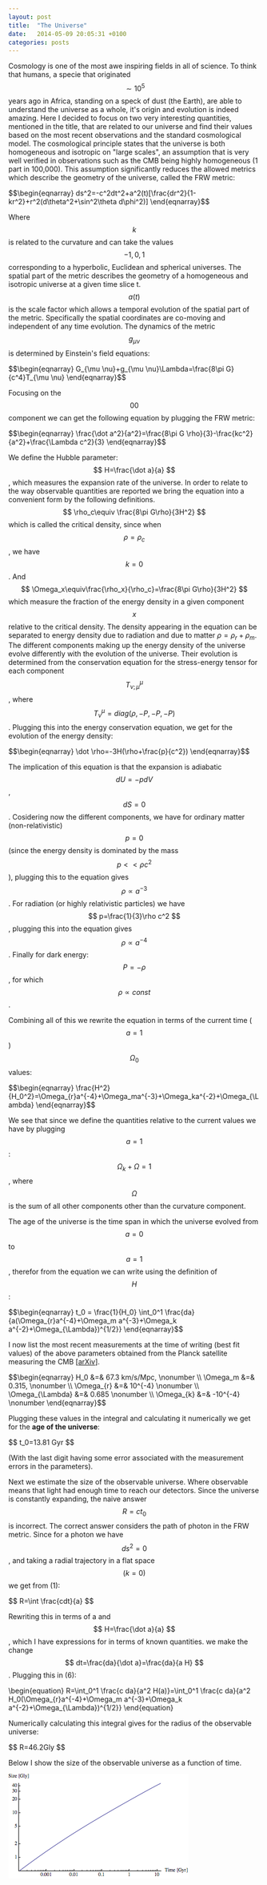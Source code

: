 ```yaml
---
layout: post
title:  "The Universe"
date:   2014-05-09 20:05:31 +0100
categories: posts
---
```


Cosmology is one of the most awe inspiring fields in all of science. To think that humans, a specie that originated $$ \sim 10^5 $$ years ago 
in Africa, standing on a speck of dust (the Earth), are able to understand the universe as a whole, it's origin and evolution is indeed amazing. Here I decided to focus on two very interesting quantities, mentioned in the title, 
that are related to our universe and find their values based on the most recent observations and the standard cosmological model. 
The cosmological principle states that the universe is both homogeneous and isotropic on "large scales", an assumption that is very well verified in observations such as the CMB being highly homogeneous (1 part in 100,000).
This assumption significantly reduces the allowed metrics which describe the geometry of the universe, called the FRW metric:

\$$\begin{eqnarray} 
ds^2=-c^2dt^2+a^2(t)[\frac{dr^2}{1-kr^2}+r^2(d\theta^2+\sin^2\theta d\phi^2)]
\end{eqnarray}$$

Where $$ k $$ is related to the curvature and can take the values $$ -1,0,1 $$ corresponding to a hyperbolic, Euclidean and spherical universes.
The spatial part of the metric describes the geometry of a homogeneous and isotropic universe at a given time slice t.
$$ a(t) $$ is the scale factor which allows a temporal evolution of the spatial part of the metric. Specifically the spatial coordinates are 
co-moving and independent of any time evolution.
The dynamics of the metric $$ g_{\mu \nu} $$ is determined by Einstein's field equations:

\$$\begin{eqnarray} 
G_{\mu \nu}+g_{\mu \nu}\Lambda=\frac{8\pi G}{c^4}T_{\mu \nu}
\end{eqnarray}$$

Focusing on the $$ 00 $$ component we can get the following equation by plugging the FRW metric:

\$$\begin{eqnarray} 
\frac{\dot a^2}{a^2}=\frac{8\pi G \rho}{3}-\frac{kc^2}{a^2}+\frac{\Lambda c^2}{3}
\end{eqnarray}$$

We define the Hubble parameter: $$ H=\frac{\dot a}{a} $$, which measures the expansion rate of the universe.
In order to relate to the way observable quantities are reported we bring the equation into a convenient form by the following definitions.
$$ \rho_c\equiv \frac{8\pi G\rho}{3H^2} $$ which is called the critical density, since when $$ \rho=\rho_c $$, we have $$ k=0 $$.
And $$ \Omega_x\equiv\frac{\rho_x}{\rho_c}=\frac{8\pi G\rho}{3H^2} $$ which measure the fraction of the energy density in a given component $$ x $$ relative to the critical density.
The density appearing in the equation can be separated to energy density due to radiation and due to matter $\rho=\rho_r+\rho_m$.
The different components making up the energy density of the universe evolve differently with the evolution of the universe.
Their evolution is determined from the conservation equation for the stress-energy tensor for each component $$ T^{\mu}_{\nu;\mu} $$, where $$ T^{\mu}_{\nu}=diag(\rho,-P,-P,-P) $$.
Plugging this into the energy conservation equation, we get for the evolution of the energy density:

\$$\begin{eqnarray}
\dot \rho=-3H(\rho+\frac{p}{c^2})
\end{eqnarray}$$

The implication of this equation is that the expansion is adiabatic $$ dU=-pdV $$ , $$ dS=0 $$.
Cosidering now the different components, we have for ordinary matter (non-relativistic) $$ p=0 $$ (since the energy density is dominated by the mass $$ p<<\rho c^2 $$),
plugging this to the equation gives $$ \rho\propto a^{-3} $$. For radiation (or highly relativistic particles) we have $$ p=\frac{1}{3}\rho c^2 $$, plugging this into the equation
gives $$ \rho \propto a^{-4} $$. Finally for dark energy: $$ P=-\rho $$, for which $$ \rho \propto const $$.

Combining all of this we rewrite the equation in terms of the current time ($$ a=1 $$) $$ \Omega_0 $$ values:

\$$\begin{eqnarray}
\frac{H^2}{H_0^2}=\Omega_{r}a^{-4}+\Omega_ma^{-3}+\Omega_ka^{-2}+\Omega_{\Lambda}
\end{eqnarray}$$

We see that since we define the quantities relative to the current values we have by plugging $$ a=1 $$: $$ \Omega_k+\Omega=1 $$, where $$ \Omega $$ is the sum of all other components other than the curvature component.

The age of the universe is the time span in which the universe evolved from $$ a = 0 $$ to $$ a = 1 $$, therefor from the equation we can write using the 
definition of $$ H $$:

\$$\begin{eqnarray}
t_0 = \frac{1}{H_0} \int_0^1 \frac{da}{a(\Omega_{r}a^{-4}+\Omega_m a^{-3}+\Omega_k a^{-2}+\Omega_{\Lambda})^{1/2}}
\end{eqnarray}$$

I now list the most recent measurements at the time of writing (best fit values) of the above parameters obtained from the Planck satellite measuring the CMB [<a href='http://arxiv.org/abs/1303.5076' target='_blank'>arXiv</a>].

\$$\begin{eqnarray} 
    H_0 &=& 67.3 km/s/Mpc, \nonumber \\
	\Omega_m &=& 0.315, \nonumber \\
	\Omega_{r} &=& 10^{-4} \nonumber \\
	\Omega_{\Lambda} &=& 0.685 \nonumber \\
	\Omega_{k} &=& -10^{-4} \nonumber
\end{eqnarray}$$

Plugging these values in the integral and calculating it numerically we get for the <b>age of the universe</b>: 

\$$
t_0=13.81 Gyr
$$

(With the last digit having some error associated with the measurement errors in the parameters).

Next we estimate the size of the observable universe. Where observable means that light had enough time to reach our detectors.
Since the universe is constantly expanding, the naive answer $$ R=ct_0 $$ is incorrect.
The correct answer considers the path of photon in the FRW metric. Since for a photon we have $$ ds^2=0 $$, and taking a radial trajectory in a flat 
space $$ (k=0) $$ we get from (1):

\$$
R=\int \frac{cdt}{a}
$$

Rewriting this in terms of a and $$ H=\frac{\dot a}{a} $$, which I have expressions for in terms of known quantities. 
we make the change $$ dt=\frac{da}{\dot a}=\frac{da}{a H} $$. Plugging this in (6):

\begin{equation}
R=\int_0^1 \frac{c da}{a^2 H(a)}=\int_0^1 \frac{c da}{a^2 H_0(\Omega_{r}a^{-4}+\Omega_m a^{-3}+\Omega_k a^{-2}+\Omega_{\Lambda})^{1/2}}
\end{equation}

Numerically calculating this integral gives for the radius of the observable universe:

\$$
R=46.2Gly
$$

Below I show the size of the observable universe as a function of time.

![Age](/assets/agesize.png)